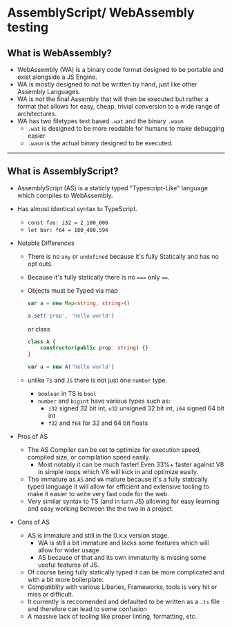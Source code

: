 # AssemblyScript/ WebAssembly testing

## What is WebAssembly?

- WebAssembly (WA) is a binary code format designed to be portable and exist alongside a JS Engine.
- WA is mostly designed to not be written by hand, just like other Assembly Languages.
- WA is not the final Assembly that will then be executed but rather a format that allows for easy, cheap, trivial conversion to a wide range of architectures.
- WA has two filetypes text based `.wat` and the binary `.wasm`
  - `.wat` is designed to be more readable for humans to make debugging easier
  - `.wasm` is the actual binary designed to be executed.

---

## What is AssemblyScript?

- AssemblyScript (AS) is a staticly typed "Typescript-Like" language which compiles to WebAssembly.

- Has almost identical syntax to TypeScript.

  - `const foo: i32 = 2_100_000`
  - `let bar: f64 = 100_400.594`

- Notable Differences

  - There is no `any` or `undefined` because it's fully Statically and has no opt outs.
  - Because it's fully statically there is no `===` only `==`.
  - Objects must be Typed via map

    ```typescript
    var a = new Map<string, string>()

    a.set('prop', 'hello world')
    ```

    or class

    ```typescript
    class A {
    	constructor(public prop: string) {}
    }

    var a = new A('hello world')
    ```

  - unlike `TS` and `JS` there is not just one `number` type.
    - `boolean` in TS is `bool`
    - `number` and `bigint` have various types such as:
      - `i32` signed 32 bit int, `u32` unsigned 32 bit int, `i64` signed 64 bit int
      - `f32` and `f64` for 32 and 64 bit floats

- Pros of AS

  - The AS Compiler can be set to optimize for execution speed, compiled size, or compilation speed easily.
    - Most notably it can be much faster! Even 33%+ faster against V8 in simple loops which V8 will kick in and optimize easily.
  - Tho immature as `AS` and `WA` mature because it's a fully statically typed language it will allow for efficient and extensive tooling to make it easier to write very fast code for the web.
  - Very similar syntax to TS (and in turn JS) allowing for easy learning and easy working between the the two in a project.

- Cons of AS

  - AS is immature and still in the 0.x.x version stage.
    - WA is still a bit immature and lacks some features which will allow for wider usage
    - AS because of that and its own immaturity is missing some useful features of JS.
  - Of course being fully statically typed it can be more complicated and with a bit more boilerplate.
  - Compatiblity with various Libaries, Frameworks, tools is very hit or miss or difficult.
  - It currently is reccomended and defaulted to be written as a `.ts` file and therefore can lead to some confusion
  - A massive lack of tooling like proper linting, formatting, etc.
